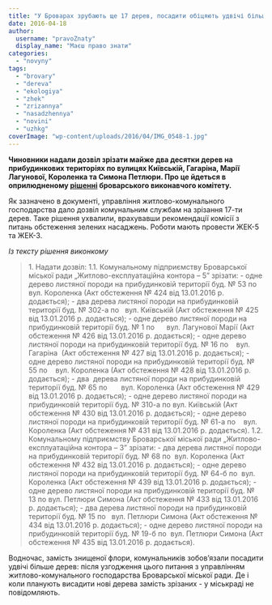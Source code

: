 ```yaml
---
title: "У Броварах зрубають ще 17 дерев, посадити обіцяють удвічі більше"
date: 2016-04-18
author: 
  username: "pravoZnaty"
  display_name: "Маєш право знати"
categories: 
  - "novyny"
tags: 
  - "brovary"
  - "dereva"
  - "ekologiya"
  - "zhek"
  - "zrizannya"
  - "nasadzhennya"
  - "novini"
  - "uzhkg"
coverImage: "wp-content/uploads/2016/04/IMG_0548-1.jpg"
---
```


**Чиновники надали дозвіл зрізати майже два десятки дерев на прибудинкових територіях по вулицях Київській, Гагаріна, Марії Лагунової, Короленка та Симона Петлюри. Про це йдеться в оприлюдненому [рішенні](http://docs.brovary.org/p35619/12.04.2016/228) броварського виконавчого комітету.**

Як зазначено в документі, управління житлово-комунального господарства дало дозвіл комунальним службам на зрізання 17-ти дерев. Таке рішення ухвалили, врахувавши рекомендації комісії з питань обстеження зелених насаджень. Роботи мають провести ЖЕК-5 та ЖЕК-3.

_Із тексту рішення виконкому_

> 1\. Надати дозвіл: 1.1. Комунальному підприємству Броварської міської ради „Житлово-експлуатаційна контора – 5” зрізати: - одне дерево листяної породи на прибудинковій території буд. № 53 по    вул. Короленка (Акт обстеження № 424 від 13.01.2016 р. додається); - два дерева листяної породи на прибудинковій території буд. № 302-а по   вул. Київській (Акт обстеження № 425 від 13.01.2016 р. додається); - одне дерево листяної породи на прибудинковій території буд. № 1 по      вул. Лагунової Марії (Акт обстеження № 426 від 13.01.2016 р. додається); - одне дерево листяної породи на прибудинковій території буд. № 16 по    вул. Гагаріна  (Акт обстеження № 427 від 13.01.2016 р. додається); - одне дерево листяної породи на прибудинковій території буд. № 55 по    вул. Короленка (Акт обстеження № 428 від 13.01.2016 р. додається); - два  дерева листяної породи на прибудинковій території буд. № 65 по       вул. Короленка (Акт обстеження № 429 від 13.01.2016 р. додається); - одне дерево листяної породи на прибудинковій території буд. № 310-а по вул. Київській (Акт обстеження № 430 від 13.01.2016 р. додається); - одне дерево листяної породи на прибудинковій території буд. № 61-а по    вул. Короленка (Акт обстеження № 431 від 13.01.2016 р. додається). 1.2. Комунальному підприємству Броварської міської ради „Житлово-експлуатаційна контора – 3” зрізати: - два дерева листяної породи на прибудинковій території буд. № 68 по  вул. Короленка (Акт обстеження № 432 від 13.01.2016 р. додається); - одне дерево листяної породи на прибудинковій території буд. № 64-б по  вул. Короленка (Акт обстеження № 439 від 13.01.2016 р. додається); - одне дерево листяної породи на прибудинковій території буд. № 13 по вул. Петлюри Симона (Акт обстеження № 433 від 13.01.2016 р. додається); - два дерева листяної породи на прибудинковій території буд. № 15 по   вул. Петлюри Симона (Акт обстеження № 434 від 13.01.2016 р. додається); - одне дерево листяної породи на прибудинковій території буд. № 19-б по  вул. Петлюри Симона (Акт обстеження № 435 від 13.01.2016 р. додається).

Водночас, замість знищеної флори, комунальників зобов’язали посадити удвічі більше дерев: після узгодження цього питання з управлінням житлово-комунального господарства Броварської міської ради. Де і коли планують висадити нові дерева замість зрізаних - у міськраді не повідомляють.
